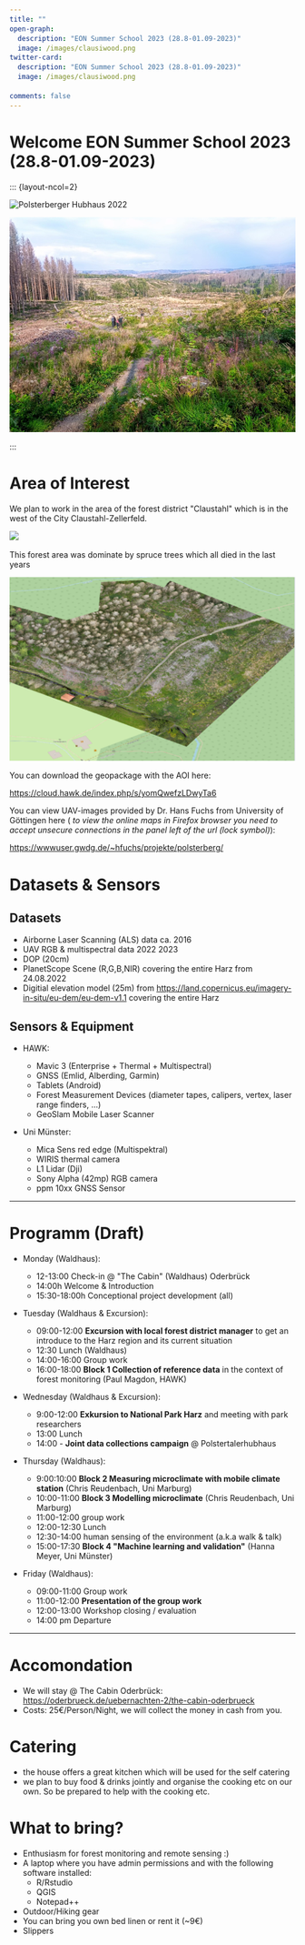 ```yaml
---
title: ""
open-graph:
  description: "EON Summer School 2023 (28.8-01.09-2023)"
  image: /images/clausiwood.png
twitter-card:
  description: "EON Summer School 2023 (28.8-01.09-2023)"
  image: /images/clausiwood.png

comments: false
---
```

<style>
  body {
  background-image: url("");
  background-size: cover;
  background-repeat: no-repeat;
}
  
</style>

# Welcome  EON Summer School 2023 (28.8-01.09-2023)

::: {layout-ncol=2}

![Polsterberger Hubhaus 2022](/images/clausiwood.png)

![Polsterberger Hubhaus 2023](/images/2023.jpg)

:::


# Area of Interest

We plan to work in the area of the forest district "Claustahl" which is in the west of the City Claustahl-Zellerfeld.

![](https://pad.gwdg.de/uploads/632f2325-7a43-447e-8a23-1eb989b9218f.png)

This forest area was dominate by spruce trees which all died in the last years

![](/images/aoi.png)





You can download the geopackage with the AOI here:

https://cloud.hawk.de/index.php/s/yomQwefzLDwyTa6

You can view UAV-images provided by Dr. Hans Fuchs from University of Göttingen here ( *to view the online maps in Firefox browser you need to accept unsecure connections in the panel left of the url (lock symbol)*):

https://wwwuser.gwdg.de/~hfuchs/projekte/polsterberg/

# Datasets & Sensors
## Datasets
 * Airborne Laser Scanning (ALS) data ca. 2016
 * UAV RGB & multispectral data 2022 2023
 * DOP (20cm)
 * PlanetScope Scene (R,G,B,NIR) covering the entire Harz from 24.08.2022
 * Digitial elevation model (25m) from https://land.copernicus.eu/imagery-in-situ/eu-dem/eu-dem-v1.1 covering the entire Harz
 

## Sensors & Equipment

 * HAWK:
     * Mavic 3 (Enterprise + Thermal + Multispectral)
     * GNSS (Emlid, Alberding, Garmin)
     * Tablets (Android)
     * Forest Measurement Devices (diameter tapes, calipers, vertex, laser range finders, ...)
     * GeoSlam Mobile Laser Scanner
     
* Uni Münster:
    * Mica Sens red edge (Multispektral)
    * WIRIS thermal camera
    * L1 Lidar (Dji)
    * Sony Alpha (42mp) RGB camera
    * ppm 10xx GNSS Sensor

--------

# Programm (Draft)

* Monday (Waldhaus):
    * 12-13:00 Check-in @ "The Cabin" (Waldhaus) Oderbrück
    * 14:00h Welcome & Introduction 
    * 15:30-18:00h Conceptional project development (all)
    
* Tuesday (Waldhaus & Excursion):
     * 09:00-12:00 **Excursion with local forest district manager** to get an introduce to the Harz region and its current situation
     * 12:30 Lunch (Waldhaus)
     * 14:00-16:00 Group work
     * 16:00-18:00 **Block 1 Collection of reference data** in the context of forest monitoring (Paul Magdon, HAWK)

* Wednesday (Waldhaus & Excursion):
     * 9:00-12:00 **Exkursion to National Park Harz** and meeting with park researchers 
     * 13:00 Lunch
     * 14:00 - **Joint data collections campaign** @ Polstertalerhubhaus

* Thursday (Waldhaus):
    * 9:00:10:00 **Block 2 Measuring microclimate with mobile climate station** (Chris Reudenbach, Uni Marburg) 
    * 10:00-11:00 **Block 3 Modelling microclimate** (Chris Reudenbach, Uni Marburg) 
    * 11:00-12:00 group work
    * 12:00-12:30 Lunch
    * 12:30-14:00 human sensing of the environment (a.k.a walk & talk)
    * 15:00-17:30 **Block 4 "Machine learning and validation"** (Hanna Meyer, Uni Münster)

        
 * Friday (Waldhaus):
    * 09:00-11:00 Group work
    * 11:00-12:00 **Presentation of the group work**
    * 12:00-13:00 Workshop closing / evaluation
    * 14:00 pm Departure
-----
# Accomondation
* We will stay @ The Cabin Oderbrück: https://oderbrueck.de/uebernachten-2/the-cabin-oderbrueck
* Costs: 25€/Person/Night, we will collect the money in cash from you. 

# Catering
* the house offers a great kitchen which will be used for the self catering
* we plan to buy food & drinks jointly and organise the cooking etc on our own. So be prepared to help with the cooking etc. 

# What to bring?
* Enthusiasm for forest monitoring and remote sensing :)
* A laptop where you have admin permissions and with the following software installed:
    * R/Rstudio
    * QGIS
    * Notepad++
* Outdoor/Hiking gear
* You can bring you own bed linen or rent it (~9€)
* Slippers 
